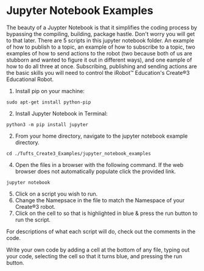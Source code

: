 # Jupyter Notebook Examples

The beauty of a Juypter Notebook is that it simplifies the coding process by bypassing the compiling, building, package hastle. Don't worry you will get to that later.
There are 5 scripts in this jupyter notebook folder. An example of how to publish to a topic, an example of how to subscribe to a topic, two examples of how to send actions to the robot (two because both of us are stubborn and wanted to figure it out in different ways), and one eample of how to do all three at once. Subscribing, publishing and sending actions are the basic skills you will need to control the iRobot™ Education's Create®3 Educational Robot.

1. Install pip on your machine:
```
sudo apt-get install python-pip
```
2. Install Jupyter Notebook in Terminal:
```
python3 -m pip install jupyter
```
2. From your home directory, navigate to the jupyter notebook example directory.
```
cd ./Tufts_Create3_Examples/jupyter_notebook_examples
```
4. Open the files in a browser with the following command. If the web browser does not automatically populate click the provided link. 
```
jupyter notebook
``` 
5. Click on a script you wish to run. 
6. Change the Namepsace in the file to match the Namespace of your Create®3 robot.
7. Click on the cell to so that is highlighted in blue & press the run button to run the script. 

For descriptions of what each script will do, check out the comments in the code. 

Write your own code by adding a cell at the bottom of any file, typing out your code, selecting the cell so that it turns blue, and pressing the run button.
